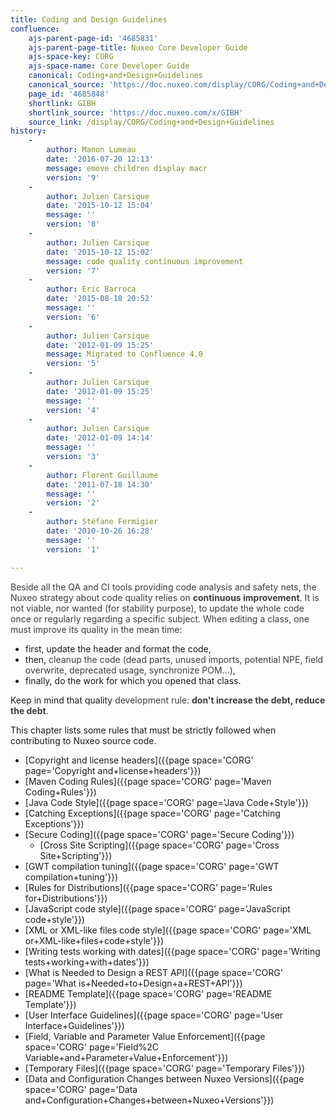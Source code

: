 ```yaml
---
title: Coding and Design Guidelines
confluence:
    ajs-parent-page-id: '4685831'
    ajs-parent-page-title: Nuxeo Core Developer Guide
    ajs-space-key: CORG
    ajs-space-name: Core Developer Guide
    canonical: Coding+and+Design+Guidelines
    canonical_source: 'https://doc.nuxeo.com/display/CORG/Coding+and+Design+Guidelines'
    page_id: '4685848'
    shortlink: GIBH
    shortlink_source: 'https://doc.nuxeo.com/x/GIBH'
    source_link: /display/CORG/Coding+and+Design+Guidelines
history:
    - 
        author: Manon Lumeau
        date: '2016-07-20 12:13'
        message: emove children display macr
        version: '9'
    - 
        author: Julien Carsique
        date: '2015-10-12 15:04'
        message: ''
        version: '8'
    - 
        author: Julien Carsique
        date: '2015-10-12 15:02'
        message: code quality continuous improvement
        version: '7'
    - 
        author: Eric Barroca
        date: '2015-08-18 20:52'
        message: ''
        version: '6'
    - 
        author: Julien Carsique
        date: '2012-01-09 15:25'
        message: Migrated to Confluence 4.0
        version: '5'
    - 
        author: Julien Carsique
        date: '2012-01-09 15:25'
        message: ''
        version: '4'
    - 
        author: Julien Carsique
        date: '2012-01-09 14:14'
        message: ''
        version: '3'
    - 
        author: Florent Guillaume
        date: '2011-07-18 14:30'
        message: ''
        version: '2'
    - 
        author: Stéfane Fermigier
        date: '2010-10-26 16:28'
        message: ''
        version: '1'

---
```

<span style="color: rgb(61,60,64);">Beside all the QA and CI tools providing code analysis and safety nets, the Nuxeo strategy about code quality relies on **continuous improvement**.</span>
<span style="color: rgb(61,60,64);">It is not viable, nor wanted (for stability purpose), to update the whole code once or regularly regarding a specific subject.</span> <span style="color: rgb(61,60,64);">When editing a class, one must improve its quality in the mean time:</span>

*   first, update the header and format the code,
*   then, <span style="color: rgb(61,60,64);">cleanup the code (dead parts, unused imports, potential NPE, field overwrite, deprecated usage, synchronize POM...)</span>,
*   finally, do the work for which you opened that class.

Keep in mind that quality <span style="color: rgb(61,60,64);">development rule: **don't increase the debt, reduce the debt**.</span>

This chapter lists some rules that must be strictly followed when contributing to Nuxeo source code.

*   [Copyright and license headers]({{page space='CORG' page='Copyright and+license+headers'}})
*   [Maven Coding Rules]({{page space='CORG' page='Maven Coding+Rules'}})
*   [Java Code Style]({{page space='CORG' page='Java Code+Style'}})
*   [Catching Exceptions]({{page space='CORG' page='Catching Exceptions'}})
*   [Secure Coding]({{page space='CORG' page='Secure Coding'}})
    *   [Cross Site Scripting]({{page space='CORG' page='Cross Site+Scripting'}})
*   [GWT compilation tuning]({{page space='CORG' page='GWT compilation+tuning'}})
*   [Rules for Distributions]({{page space='CORG' page='Rules for+Distributions'}})
*   [JavaScript code style]({{page space='CORG' page='JavaScript code+style'}})
*   [XML or XML-like files code style]({{page space='CORG' page='XML or+XML-like+files+code+style'}})
*   [Writing tests working with dates]({{page space='CORG' page='Writing tests+working+with+dates'}})
*   [What is Needed to Design a REST API]({{page space='CORG' page='What is+Needed+to+Design+a+REST+API'}})
*   [README Template]({{page space='CORG' page='README Template'}})
*   [User Interface Guidelines]({{page space='CORG' page='User Interface+Guidelines'}})
*   [Field, Variable and Parameter Value Enforcement]({{page space='CORG' page='Field%2C Variable+and+Parameter+Value+Enforcement'}})
*   [Temporary Files]({{page space='CORG' page='Temporary Files'}})
*   [Data and Configuration Changes between Nuxeo Versions]({{page space='CORG' page='Data and+Configuration+Changes+between+Nuxeo+Versions'}})